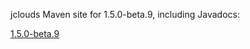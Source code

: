 jclouds Maven site for 1.5.0-beta.9, including Javadocs:

[1.5.0-beta.9](http://demobox.github.com/jclouds-maven-site-1.5.0-beta.9/1.5.0-beta.9/jclouds-multi/)